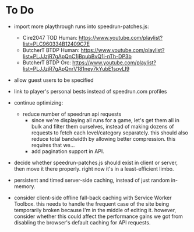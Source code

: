 # To Do

- import more playthrough runs into speedrun-patches.js:
  - Cire2047 TOD Human:
    <https://www.youtube.com/playlist?list=PLC960334B12409C7E>
  - ButcherT BTDP Human:
    <https://www.youtube.com/playlist?list=PLJJzjR7gApQnC1jBpubBvQ1i-nTh-DP3b>
  - ButcherT BTDP Orc:
    <https://www.youtube.com/playlist?list=PLJJzjR7gApQnrV181ney7kYubE1spvLI9>

- allow guest users to be specified

- link to player's personal bests instead of speedrun.com profiles

- continue optimizing:
  - reduce number of speedrun api requests
    - since we're displaying all runs for a game, let's get them all in bulk
      and filter them ourselves, instead of making dozens of requests to fetch
      each level/category separately. this should also reduce total bandwidth
      by allowing better compression. this requires that we...
    - add pagination support in API.

- decide whether speedrun-patches.js should exist in client or server, then
  move it there properly. right now it's in a least-efficient limbo.

- persistent and timed server-side caching, instead of just random in-memory.

- consider client-side offline fall-back caching with Service Worker Toolbox.
  this needs to handle the frequent case of the site being temporarily broken
  because I'm in the middle of editing it. however, consider whether this
  could affect the performance gains we got from disabling the browser's
  default caching for API requests.

